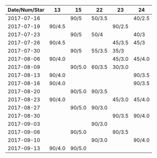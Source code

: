 Date/Num/Star   |   13   |   15   |   22   |   23   |   24  
----------------|--------|--------|--------|--------|--------
2017-07-16      |        | 90/5   | 50/3.5 |        | 40/2.5
2017-07-19      | 90/4.5 |        |        | 90/2.5 |
2017-07-23      |        | 90/5   | 50/4   |        | 40/3
2017-07-26      | 90/4.5 |        |        | 45/3.5 | 45/3
2017-07-30      |        | 90/5   | 55/3.5 | 35/3   |  
2017-08-06      | 90/4.0 |        |        | 45/3.0 | 45/4.0
2017-08-09      |        | 90/5.0 | 60/3.5 | 30/3.0 |  
2017-08-13      | 90/4.0 |        |        |        | 90/3.5
2017-08-16      | 90/4.0 |        |        |        | 90/3.5
2017-08-20      |        | 90/5.0 | 90/3.5 |        |  
2017-08-23      | 90/4.0 |        |        | 45/3.0 | 45/4.0
2017-08-27      |        | 90/5.0 | 90/3.0 |        |  
2017-08-30      |        |        |        | 90/3.5 | 90/4.0
2017-09-03      |        |        | 90/3.0 |        |       
2017-09-06      |        | 90/5.0 |        | 90/3.5 |       
2017-09-10      |        |        | 90/3.0 |        | 90/4.0
2017-09-13      | 90/4.0 | 90/5.0 |        |        |       
